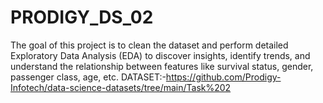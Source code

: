 # PRODIGY_DS_02
The goal of this project is to clean the dataset and perform detailed Exploratory Data Analysis (EDA) to discover insights, identify trends, and understand the relationship between features like survival status, gender, passenger class, age, etc.
DATASET:-https://github.com/Prodigy-Infotech/data-science-datasets/tree/main/Task%202
